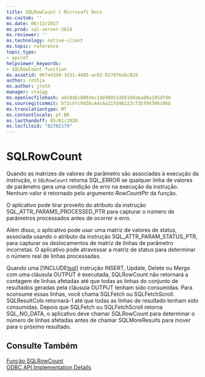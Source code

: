 ```yaml
---
title: SQLRowCount | Microsoft Docs
ms.custom: ''
ms.date: 06/13/2017
ms.prod: sql-server-2014
ms.reviewer: ''
ms.technology: native-client
ms.topic: reference
topic_type:
- apiref
helpviewer_keywords:
- SQLRowCount function
ms.assetid: 967ed3d4-3d31-4485-ac92-027076ebc829
author: rothja
ms.author: jroth
manager: craigg
ms.openlocfilehash: adc8dbc8083ec1de98951db618dabad8a145d7d6
ms.sourcegitcommit: b72c9fc9436c44c6a21fd96223c73bf94706c06b
ms.translationtype: MT
ms.contentlocale: pt-BR
ms.lasthandoff: 05/01/2020
ms.locfileid: "82702179"
---
```

# <a name="sqlrowcount"></a>SQLRowCount
  Quando as matrizes de valores de parâmetro são associadas à execução da instrução, o `SQLRowCount` retorna SQL_ERROR se qualquer linha de valores de parâmetro gera uma condição de erro na execução da instrução. Nenhum valor é retornado pelo argumento *RowCountPtr* da função.  
  
 O aplicativo pode tirar proveito do atributo da instrução SQL_ATTR_PARAMS_PROCESSED_PTR para capturar o número de parâmetros processados antes de ocorrer o erro.  
  
 Além disso, o aplicativo pode usar uma matriz de valores de status, associada usando o atributo da instrução SQL_ATTR_PARAM_STATUS_PTR, para capturar os deslocamentos de matriz de linhas de parâmetro incorretas. O aplicativo pode atravessar a matriz de status para determinar o número real de linhas processadas.  
  
 Quando uma [!INCLUDE[tsql](../../includes/tsql-md.md)] instrução INSERT, Update, Delete ou Merge com uma cláusula OUTPUT é executada, SQLRowCount não retornará a contagem de linhas afetadas até que todas as linhas do conjunto de resultados geradas pela cláusula OUTPUT tenham sido consumidas. Para sconsume essas linhas, você chama SQLFetch ou SQLFetchScroll. SQLResultCols retornará-1 até que todas as linhas de resultado tenham sido consumidas. Depois que SQLFetch ou SQLFetchScroll retorna SQL_NO_DATA, o aplicativo deve chamar SQLRowCount para determinar o número de linhas afetadas antes de chamar SQLMoreResults para mover para o próximo resultado.  
  
## <a name="see-also"></a>Consulte Também  
 [Função SQLRowCount](https://go.microsoft.com/fwlink/?LinkId=59367)   
 [ODBC API Implementation Details](odbc-api-implementation-details.md)  
  
  
